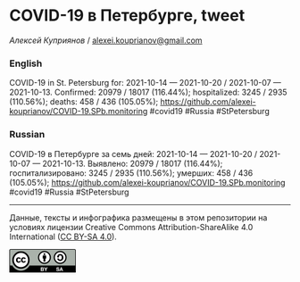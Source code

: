 COVID-19 в Петербурге, tweet
============================

*Алексей Куприянов* /
<a href="mailto:alexei.kouprianov@gmail.com" class="email">alexei.kouprianov@gmail.com</a>

### English

COVID-19 in St. Petersburg for: 2021-10-14 — 2021-10-20 / 2021-10-07 —
2021-10-13. Сonfirmed: 20979 / 18017 (116.44%); hospitalized: 3245 /
2935 (110.56%); deaths: 458 / 436 (105.05%);
<a href="https://github.com/alexei-kouprianov/COVID-19.SPb.monitoring" class="uri">https://github.com/alexei-kouprianov/COVID-19.SPb.monitoring</a>
\#covid19 \#Russia \#StPetersburg

### Russian

COVID-19 в Петербурге за семь дней: 2021-10-14 — 2021-10-20 / 2021-10-07
— 2021-10-13. Выявлено: 20979 / 18017 (116.44%); госпитализировано: 3245
/ 2935 (110.56%); умерших: 458 / 436 (105.05%);
<a href="https://github.com/alexei-kouprianov/COVID-19.SPb.monitoring" class="uri">https://github.com/alexei-kouprianov/COVID-19.SPb.monitoring</a>
\#covid19 \#Russia \#StPetersburg

------------------------------------------------------------------------

Данные, тексты и инфографика размещены в этом репозитории на условиях
лицензии Creative Commons Attribution-ShareAlike 4.0 International ([CC
BY-SA 4.0](https://creativecommons.org/licenses/by-sa/4.0/)).

![](../misc/CC-BY-SA-icon.png "CC-BY-SA")
